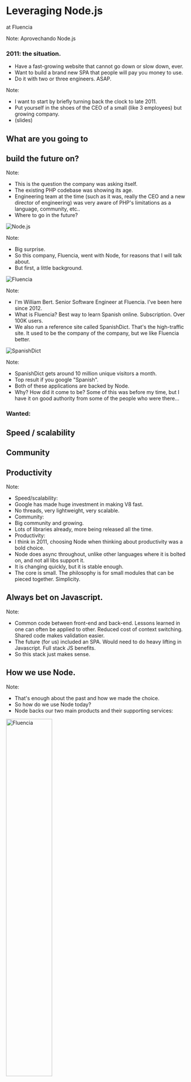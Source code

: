# Leveraging Node.js
at Fluencia

Note:
Aprovechando Node.js



### 2011: the situation.

* Have a fast-growing website that cannot go down or slow down, ever.
* Want to build a brand new SPA that people will pay you money to use.
* Do it with two or three engineers. ASAP.

Note:
- I want to start by briefly turning back the clock to late 2011.
- Put yourself in the shoes of the CEO of a small (like 3 employees) but growing
  company.
- (slides)



## What are you going to
## build the future on?

Note:
- This is the question the company was asking itself.
- The existing PHP codebase was showing its age.
- Engineering team at the time (such as it was, really the CEO and a new
  director of engineering) was very aware of PHP's limitations as a language,
  community, etc..
- Where to go in the future?



<img class="logo" src="./img/logo_node.png" alt="Node.js">

Note:
- Big surprise.
- So this company, Fluencia, went with Node, for reasons that I will talk about.
- But first, a little background.



<img class="logo" src="./img/logo_fluencia.png" alt="Fluencia">

Note:
- I'm William Bert. Senior Software Engineer at Fluencia. I've been here since 2012.
- What is Fluencia? Best way to learn Spanish online. Subscription. Over 100K
  users.
- We also run a reference site called SpanishDict. That's the high-traffic site.
  It used to be the company of the company, but we like Fluencia better.



<img class="logo" src="./img/logo_sd.png" alt="SpanishDict">

Note:
- SpanishDict gets around 10 million unique visitors a month.
- Top result if you google "Spanish".
- Both of these applications are backed by Node.
- Why? How did it come to be? Some of this was before my time, but I have it on
  good authority from some of the people who were there...



### Wanted:

## Speed / scalability
## Community
## Productivity

Note:
- Speed/scalability:
- Google has made huge investment in making V8 fast.
- No threads, very lightweight, very scalable.
- Community:
- Big community and growing.
- Lots of libraries already, more being released all the time.
- Productivity:
- I think in 2011, choosing Node when thinking about productivity was a bold
  choice.
- Node does async throughout, unlike other languages where it is bolted on, and
  not all libs support it.
- It is changing quickly, but it is stable enough.
- The core is small. The philosophy is for small modules that can be pieced
  together. Simplicity.


## Always bet on Javascript.

Note:
- Common code between front-end and back-end. Lessons learned in one can often
  be applied to other. Reduced cost of context switching. Shared code makes
  validation easier.
- The future (for us) included an SPA. Would need to do heavy lifting in
  Javascript. Full stack JS benefits.
- So this stack just makes sense.



## How we use Node.

Note:
- That's enough about the past and how we made the choice.
- So how do we use Node today?
- Node backs our two main products and their supporting services:



<img class="logo half-size" src="./img/logo_fluencia.png" alt="Fluencia"
style="height: 50%; width: 50%">

* Fluencia: single page app with API.
* Cicero: text to speech service.
* Aurora: media transformation.

Note:
- Fluencia is an SPA for teaching Spanish to English speakers.
- It was a brand new project in the summer of 2012 when I started with the
  company.
- Now it has more than 150K users.



<img class="logo half-size" src="./img/logo_fluencia.png" alt="Fluencia"
style="height: 50%; width: 50%">

* AWS
* MongoDB / Mongoose
* Node
* Express
* Require
* Backbone
* Jade + LESS + Handlebars
* Travis



<img class="logo half-size" src="./img/logo_fluencia.png" alt="Fluencia"
style="height: 50%; width: 50%">
## Shared code

About 8K LOC shared between client and server:

- a/b experiments
- access control
- constants
- native language support (nls) dictionary
- validation

Note:
- A noteable thing about Fluencia is the shared code.
- Fluencia has about 8K LOC shared between client and server:
- Literally common code between front-end and back-end.
- Shared code makes life easier.
- Lessons learned in one place can often be applied to other.
- Reduced cost of context switching.



<img class="logo" src="./img/logo_sd.png" alt="SpanishDict" style="height: 50%;
width: 50%">

* SpanishDict.com: website.
* Atalanta: data access layer.
* Spotcheck: lightweight S3 log querying.



<img class="logo" src="./img/logo_sd.png" alt="SpanishDict" style="height: 50%;
width: 50%">

* AWS
* MySQL
* Node
* Express
* Browserify
* Travis



<img class="logo" src="./img/logo_sd.png" alt="SpanishDict" style="height: 50%;
width: 50%">
## Productivity

- 700+ unit tests that run in seconds.
- 10 minute deploys, deploy once a day.
- Speed continues **not** to be a problem.
- 2-3 boxes running each application, for redundancy, not load.



<img class="logo" src="./img/logo_sd.png" alt="SpanishDict" style="height: 50%;
width: 50%">
## Proxying

Dirty secret: a few parts of our site are still powered by legacy PHP app.

Node makes proxying easy.

* `node-http-proxy`
* Tweak as needed to reframe contents using new header, styles

Note:
- Very practical choice.
- We are a small shop. 2 engineers, then 3, for a long time.
- We do cost/benefit analysis on everything we do.



<img class="logo" src="./img/logo_sd.png" alt="SpanishDict" style="height: 50%;
width: 50%">
<img class="logo" src="./img/routing.svg" alt="SpanishDict routing">



## Thriving
## in Nodeland



## Challenges

* Figuring out uptime, error handling and recovery.
* Experimental / unstable parts.
* Bringing developers up to speed.
* Things change fast.
* Not clear what are best practices.
* Lots of modules to sort through.
* npm point of failure.

Note:
- Let's be clear: Node is not perfect.
- Here are some of the challenges we've found.
- Node ecosystem was (is) immature. Original Mysql lib did not do connection
  pooling correctly.



### Care about ops
- Thorough, informative logging
- Handle errors and uncaught exceptions (understand the difference!)
- Resources probably less of a problem

Note:
- Resources were less of a problem for us, anyway.



## Towards 100% Uptime

- Reading cluster, domain, and child_process modules helped somewhat.
- Though they are marked as experimental and unstable.



## Check in `node_modules`

Eliminate npm as a point of failure.

Note:
- There are ways around the annoyances of checking in libs.
- Do `npm rebuild` on deploy.



## Embrace the Community

* Hang out on #Node.js IRC.
* Follow leaders on Twitter, other channels.
* Meetups are great!
* We made our own meetup: Nova Node.



## Learn the ecosystem.

Note:
- Node ecosystem is very modular. Double-edged sword: more choices, more
  innovation. Less clear what is best. Things might not be maintained.
- Node core is less opinionated.
- Node is cutting-edge. Cuts both ways: smaller pool of potential candidates,
  less experience with Node. But candidates who eager to learn something new.
  Excitement.



## How to choose libs

There is no perfect way.

- Who created it
- Who maintains it
- Who uses it
- NPM last-published date
- Recent activity
- Github stars / open issues / open PRs
- Quality of documentation
- etc.


## How to find modules

- Community
- Word of mouth
- Blog
- RSS
- Twitter



## Keep an eye on the future.

Note:
- We were monitoring the release of 0.10.
- Now we're looking at 0.11 to see what's coming in 0.12.
- 1.0 is not far off.



## How we learned
## and continue to learn
## Node



## Onboarding

* Small new tickets
* Point them in right direction
* Share patterns,
* Pair programming
* Code review.
* Be active in community.
* Has anyone used nodeschool?

Note:
- We are growing. Went from 3 FT engineers to 5 + interns, and actively hiring.
- Onboarding is a big concern.
- doing personal projects,
- Googling solution and subscribe to RSS feed to read
- interesting articles are my ways of learning Node



## Build something!

Note:
- Can only really learn by doing.
- Build something. Anything.
- My first big assignment was to make a server to proxy tts requests to our tts
  software.


## Read all the docs.

Note:
- Core is small. The docs are not that big. You can do it.
- Much easier than with some other mature languages.
- You will learn something. Probably lots of things.
- They could still be improved, though.



## Give a talk.

Note:
- Pick something, anything that you want to learn about.
- No better way to learn than putting yourself in the spotlight. It helps that
the community here is friendly, welcoming, supportive, fun.



## [engineering.fluencia.com](http://engineering.fluencia.com)
## [fluencia.com/about-us/careers](http://www.fluencia.com/about-us/careers/)
## [@williamjohnbert](http://www.twitter.com/williamjohnbert)

Note:
- Read our engineering blog to learn more.
- If this sounded interesting, check out our careers page.
